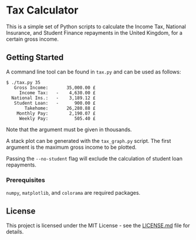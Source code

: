# Tax Calculator

This is a simple set of Python scripts to calculate the Income Tax, National Insurance, and Student Finance repayments in the United Kingdom, for a certain gross income.

## Getting Started

A command line tool can be found in `tax.py` and can be used as follows:

```console
$ ./tax.py 35
   Gross Income:       35,000.00 £
     Income Tax:   -    4,630.00 £
  National Ins.:   -    3,189.12 £
   Student Loan:   -      900.00 £
       Takehome:       26,280.88 £
    Monthly Pay:        2,190.07 £
     Weekly Pay:          505.40 £
```

Note that the argument must be given in thousands.

A stack plot can be generated with the `tax_graph.py` script. The first argument is the maximum gross income to be plotted.

Passing the `--no-student` flag will exclude the calculation of student loan repayments.

### Prerequisites

`numpy`, `matplotlib`, and `colorama` are required packages.

## License

This project is licensed under the MIT License - see the [LICENSE.md](LICENSE.md) file for details.
